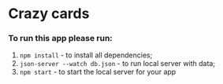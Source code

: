 # Crazy cards

### To run this app please run:

1. ```npm install``` - to install all dependencies;
2. ```json-server --watch db.json``` - to run local server with data;
3. ```npm start``` - to start the local server for your app
